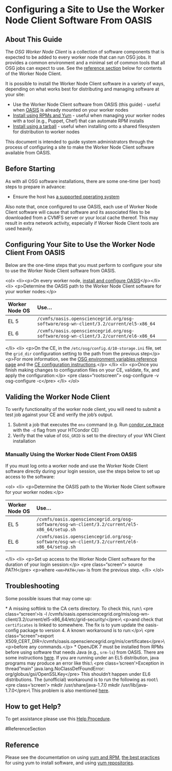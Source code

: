 Configuring a Site to Use the Worker Node Client Software From OASIS
====================================================================

<span class="twiki-macro TOC"></span>

About This Guide
----------------

The *OSG Worker Node Client* is a collection of software components that is expected to be added to every worker node that can run OSG jobs. It provides a common environment and a minimal set of common tools that all OSG jobs can expect to use. See the [reference section](#ReferenceSection) below for contents of the Worker Node Client.

It is possible to install the Worker Node Client software in a variety of ways, depending on what works best for distributing and managing software at your site:

-   Use the Worker Node Client software from OASIS (this guide) - useful when [OASIS](NavTechOASIS) is already mounted on your worker nodes
-   [Install using RPMs and Yum](InstallWNClient) - useful when managing your worker nodes with a tool (e.g., Puppet, Chef) that can automate RPM installs
-   [Install using a tarball](InstallWNClientTarball) - useful when installing onto a shared filesystem for distribution to worker nodes

This document is intended to guide system administrators through the process of configuring a site to make the Worker Node Client software available from OASIS.

Before Starting
---------------

As with all OSG software installations, there are some one-time (per host) steps to prepare in advance:

-   Ensure the host has [a supported operating system](SupportedOperatingSystems)

Also note that, once configured to use OASIS, each use of Worker Node Client software will cause that software and its associated files to be downloaded from a CVMFS server or your local cache thereof. This may result in extra network activity, especially if Worker Node Client tools are used heavily.

Configuring Your Site to Use the Worker Node Client From OASIS
--------------------------------------------------------------

Below are the one-time steps that you must perform to configure your site to use the Worker Node Client software from OASIS.

\<ol\> \<li\>\<p\>On every worker node, [install and configure OASIS](InstallCvmfs)\</p\>\</li\> \<li\> \<p\>Determine the OASIS path to the Worker Node Client software for your worker nodes:\</p\> <span class="twiki-macro TABLE" sort="off"></span>

| Worker Node OS | Use…                                                                                 |
|:---------------|:-------------------------------------------------------------------------------------|
| EL 5           | `/cvmfs/oasis.opensciencegrid.org/osg-software/osg-wn-client/3.2/current/el5-x86_64` |
| EL 6           | `/cvmfs/oasis.opensciencegrid.org/osg-software/osg-wn-client/3.2/current/el6-x86_64` |

\</li\> \<li\> \<p\>On the CE, in the `/etc/osg/config.d/10-storage.ini` file, set the `grid_dir` configuration setting to the path from the previous step\</p\> \<p\>For more information, see the [OSG environment variables reference page](EnvironmentVariables) and the [CE configuration instructions](IniConfigurationOptions#Storage).\</p\> \</li\> \<li\> \<p\>Once you finish making changes to configuration files on your CE, validate, fix, and apply the configuration:\</p\> \<pre class=“rootscreen”\><span class="twiki-macro UCL_PROMPT_ROOT"></span> osg-configure -v <span class="twiki-macro UCL_PROMPT_ROOT"></span> osg-configure -c\</pre\> \</li\> \</ol\>

Validing the Worker Node Client
-------------------------------

To verify functionality of the worker node client, you will need to submit a test job against your CE and verify the job’s output.

1.  Submit a job that executes the `env` command (e.g. Run [condor\_ce\_trace](TroubleshootingHTCondorCE#condor_ce_trace) with the `-d` flag from your HTCondor CE)
2.  Verify that the value of `OSG_GRID` is set to the directory of your WN Client installation

### Manually Using the Worker Node Client From OASIS

If you must log onto a worker node and use the Worker Node Client software directly during your login session, use the steps below to set up access to the software:

\<ol\> \<li\> \<p\>Determine the OASIS path to the Worker Node Client software for your worker nodes:\</p\> <span class="twiki-macro TABLE" sort="off"></span>

| Worker Node OS | Use…                                                                                          |
|:---------------|:----------------------------------------------------------------------------------------------|
| EL 5           | `/cvmfs/oasis.opensciencegrid.org/osg-software/osg-wn-client/3.2/current/el5-x86_64/setup.sh` |
| EL 6           | `/cvmfs/oasis.opensciencegrid.org/osg-software/osg-wn-client/3.2/current/el6-x86_64/setup.sh` |

\</li\> \<li\> \<p\>Set up access to the Worker Node Client software for the duration of your login session:\</p\> \<pre class=“screen”\><span class="twiki-macro UCL_PROMPT"></span> source *PATH*\</pre\> \<p\>where `<em>PATH</em>` is from the previous step. \</li\> \</ol\>

Troubleshooting
---------------

Some possible issues that may come up:

\* A missing softlink to the CA certs directory. To check this, run:\\ \<pre class=“screen‘\>ls -l /cvmfs/oasis.opensciencegrid.org/mis/osg-wn-client/3.2/current/el5-x86\_64/etc/grid-security/\</pre\>\\ \<p\>and check that `certificates` is linked to somewhere. The fix is to yum update the oasis-config package to version 4. A known workaround is to run:\</p\>\\ \<pre class=“screen”\>export X509\_CERT\_DIR=/cvmfs/oasis.opensciencegrid.org/mis/certificates\</pre\>\\ \<p\>before any commands.\</p\> \* OpenJDK 7 must be installed from RPMs before using software that needs Java (e.g., `srm-ls`) from OASIS. There are some instructions [here](Documentation.Release3.InstallSoftwareWithOpenJDK7). If you are running under an EL5 distribution, java programs may produce an error like this:\\ \<pre class=’screen’\>Exception in thread”main" java.lang.NoClassDefFoundError: org/globus/gsi/OpenSSLKey\</pre\> This shouldn‘t happen under EL6 distributions. The (unofficial) workaround is to run the following as root:\\ \<pre class=’screen’\><span class="twiki-macro UCL_PROMPT_ROOT"></span> mkdir /usr/share/java-1.7.0 <span class="twiki-macro UCL_PROMPT_ROOT"></span> mkdir /usr/lib/java-1.7.0\</pre\>\\ This problem is also mentioned [here](SoftwareTeam.Java6MigrationDetails).

How to get Help?
----------------

To get assistance please use this [Help Procedure](HelpProcedure).

\#ReferenceSection

Reference
---------

Please see the documentation on using [yum and RPM](Documentation/Release3.YumRpmBasics), [the best practices](Documentation/Release3.InstallBestPractices) for using yum to install software, and using [yum repositories](Documentation/Release3.YumRepositories).

